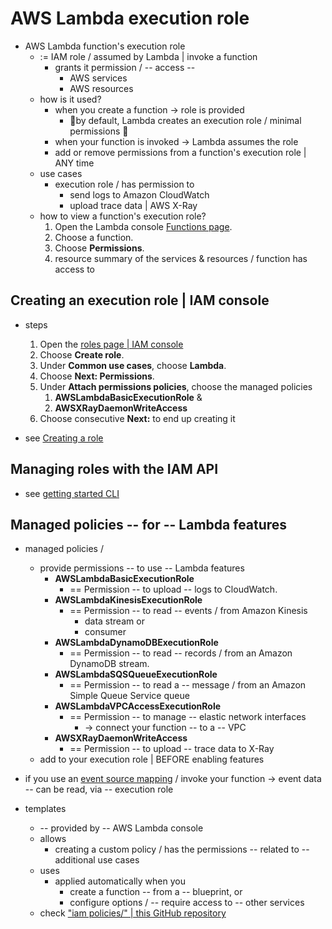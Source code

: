 # AWS Lambda execution role<a name="lambda-intro-execution-role"></a>

* AWS Lambda function's execution role
  * := IAM role / assumed by Lambda | invoke a function  
    * grants it permission / -- access --
      * AWS services
      * AWS resources
  * how is it used?
    * when you create a function -> role is provided
      * 👀by default, Lambda creates an execution role / minimal permissions 👀
    * when your function is invoked -> Lambda assumes the role 
    * add or remove permissions from a function's execution role | ANY time
  * use cases
    * execution role / has permission to
      * send logs to Amazon CloudWatch
      * upload trace data | AWS X-Ray
  * how to view a function's execution role?
    1. Open the Lambda console [Functions page](https://console.aws.amazon.com/lambda/home#/functions)\.
    2. Choose a function\.
    3. Choose **Permissions**\.
    4. resource summary of the services & resources / function has access to

## Creating an execution role | IAM console<a name="permissions-executionrole-console"></a>

* steps
  1. Open the [roles page | IAM console](https://console.aws.amazon.com/iam/home#/roles)
  2. Choose **Create role**\.
  3. Under **Common use cases**, choose **Lambda**\.
  4. Choose **Next: Permissions**\.
  5. Under **Attach permissions policies**, choose the managed policies
     1. **AWSLambdaBasicExecutionRole** &
     2. **AWSXRayDaemonWriteAccess**
  6. Choose consecutive **Next:** to end up creating it

* see [Creating a role](https://docs.aws.amazon.com/IAM/latest/UserGuide/id_roles_create_for-service.html#roles-creatingrole-service-console)

## Managing roles with the IAM API<a name="permissions-executionrole-api"></a>

* see [getting started CLI](gettingstarted-awscli.md#create-the-execution-rolea-namewith-userapp-walkthrough-custom-events-create-iam-rolea)

## Managed policies -- for -- Lambda features<a name="permissions-executionrole-features"></a>

* managed policies / 
  * provide permissions -- to use -- Lambda features
    + **AWSLambdaBasicExecutionRole**
      + == Permission -- to upload -- logs to CloudWatch\.
    + **AWSLambdaKinesisExecutionRole**
      + == Permission -- to read -- events / from Amazon Kinesis
        + data stream or
        + consumer
    + **AWSLambdaDynamoDBExecutionRole**
      + == Permission -- to read -- records / from an Amazon DynamoDB stream\.
    + **AWSLambdaSQSQueueExecutionRole** 
      + == Permission -- to read a -- message / from an Amazon Simple Queue Service queue
    + **AWSLambdaVPCAccessExecutionRole**
      + == Permission -- to manage -- elastic network interfaces
        + -> connect your function -- to a -- VPC
    + **AWSXRayDaemonWriteAccess**
      + == Permission -- to upload -- trace data to X-Ray
  * add to your execution role | BEFORE enabling features

* if you use an [event source mapping](invocation-eventsourcemapping.md) / invoke your function -> event data -- can be read, via -- execution role

* templates
  * -- provided by -- AWS Lambda console
  * allows
    * creating a custom policy / has the permissions -- related to -- additional use cases
  * uses
    * applied automatically when you
      * create a function -- from a -- blueprint, or
      * configure options / -- require access to -- other services
  * check ["iam policies/" | this GitHub repository](https://github.com/awsdocs/aws-lambda-developer-guide/tree/master/iam-policies)